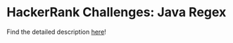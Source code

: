 # HackerRank Challenges: Java Regex

Find the detailed description [here](https://www.hackerrank.com/challenges/java-regex/problem)!